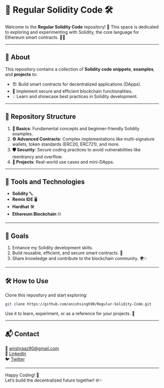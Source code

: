 # 🔗 Regular Solidity Code 🛠️

Welcome to the **Regular Solidity Code** repository! 🚀 This space is dedicated to exploring and experimenting with Solidity, the core language for Ethereum smart contracts. 📜✨

---

## 🧩 About  

This repository contains a collection of **Solidity code snippets**, **examples**, and **projects** to:  

- 🏗️ Build smart contracts for decentralized applications (DApps).  
- 🔐 Implement secure and efficient blockchain functionalities.  
- 💡 Learn and showcase best practices in Solidity development.  

---

## 📂 Repository Structure  

1. **📜 Basics**: Fundamental concepts and beginner-friendly Solidity examples.  
2. **⚙️ Advanced Contracts**: Complex implementations like multi-signature wallets, token standards (ERC20, ERC721), and more.  
3. **🛡️ Security**: Secure coding practices to avoid vulnerabilities like reentrancy and overflow.  
4. **🚀 Projects**: Real-world use cases and mini-DApps.  

---

## 🔧 Tools and Technologies  

- **Solidity** 🔤  
- **Remix IDE** 🖥️  
- **Hardhat** 🛠️  
- **Ethereum Blockchain** ⛓️  

---

## 🎯 Goals  

1. Enhance my Solidity development skills.  
2. Build reusable, efficient, and secure smart contracts. 🔐  
3. Share knowledge and contribute to the blockchain community. 🌍✨  

---

## 🛠️ How to Use  

Clone this repository and start exploring:  

```bash
git clone https://github.com/anishsingh90/Regular-Solidity-Code.git
```  

Use it to learn, experiment, or as a reference for your projects. 🌟  

---

## 📬 Contact  

📧 anishraaz90@gmail.com  
💼 [LinkedIn](https://www.linkedin.com/in/anish90)  
🐦 [Twitter](https://x.com/AnishSingh9454)  

---

Happy Coding! 🚀  
Let’s build the decentralized future together! 🌐✨
